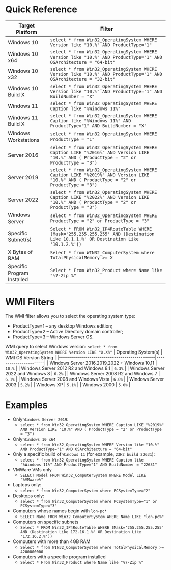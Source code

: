 # Quick Reference
| Target Platform            | Filter                                                                                                                                  |
|----------------------------|-----------------------------------------------------------------------------------------------------------------------------------------|
| Windows 10                 | `select * from Win32_OperatingSystem WHERE Version like "10.%" AND ProductType="1"`                                                     |
| Windows 10 x64             | `select * from Win32_OperatingSystem WHERE Version like "10.%" AND ProductType="1" AND OSArchitecture = "64-bit"`                       |
| Windows 10 x32             | `select * from Win32_OperatingSystem WHERE Version like "10.%" AND ProductType="1" AND OSArchitecture = "32-bit"`                       |
| Windows 10 Build X         | `select * from Win32_OperatingSystem WHERE Version like "10.%" AND ProductType="1" AND BuildNumber = "X"`                               |
| Windows 11                 | `select * from Win32_OperatingSystem WHERE Caption like "%Windows 11%"`                                                                 |
| Windows 11 Build X         | `select * from Win32_OperatingSystem WHERE Caption like "%Windows 11%" AND ProductType="1" AND BuildNumber = "X"`                       |
| Windows Workstations       | `select * from Win32_OperatingSystem WHERE ProductType = "1"`                                                                           |
| Server 2016                | `select * from Win32_OperatingSystem WHERE Caption LIKE "%2016%" AND Version LIKE "10.%" AND ( ProductType = "2" or ProductType = "3")` |
| Server 2019                | `select * from Win32_OperatingSystem WHERE Caption LIKE "%2019%" AND Version LIKE "10.%" AND ( ProductType = "2" or ProductType = "3")` |
| Server 2022                | `select * from Win32_OperatingSystem WHERE Caption LIKE "%2022%" AND Version LIKE "10.%" AND ( ProductType = "2" or ProductType = "3")` |
| Windows Server             | `select * from Win32_OperatingSystem WHERE ProductType = "2" or ProductType = "3"`                                                      |
| Specific Subnet(s)         | `Select * FROM Win32_IP4RouteTable WHERE (Mask='255.255.255.255' AND (Destination Like 10.1.1.%' OR Destination Like '10.1.2.%'))`      |
| X Bytes of RAM             | `Select * from WIN32_ComputerSystem where TotalPhysicalMemory >= X`                                                                     |
| Specific Program Installed | `Select * From Win32_Product where Name like "%7-Zip %"`                                                                                |

# WMI Filters
The WMI filter allows you to select the operating system type:
- ProductType=1 – any desktop Windows edition;
- ProductType=2 – Active Directory domain controller;
- ProductType=3 – Windows Server OS.

WMI query to select Windows version:
`select * from Win32_OperatingSystem WHERE Version LIKE "X.X%"`
| Operating System(s)                           | WMI OS Version String |
|-----------------------------------------------|-----------------------|
| Windows Server 2016,2019,2022 + Windows 10,11 | `10.%`                |
| Windows Server 2012 R2 and Windows 8.1        | `6.3%`                |
| Windows Server 2022 and Windows 8             | `6.2%`                |
| Windows Server 2008 R2 and Windows 7          | `6.1%`                |
| Windows Server 2008 and Windows Vista         | `6.0%`                |
| Windows Server 2003                           | `5.2%`                |
| Windows XP                                    | `5.1%`                |
| Windows 2000                                  | `5.0%`                |

# Examples
- Only `Windows Server 2019`:
	- `select * from Win32_OperatingSystem WHERE Caption LIKE "%2019%" AND Version LIKE "10.%" AND ( ProductType = "2" or ProductType = "3")`
- Only `Windows 10 x64`
	- `select * from Win32_OperatingSystem WHERE Version like "10.%" AND ProductType="1" AND OSArchitecture = "64-bit"`
- Only a specific build of `Windows 11` (for example, `23H2 build 22631`):
	- `select * from Win32_OperatingSystem WHERE Caption like "%Windows 11%" AND ProductType="1" AND BuildNumber = "22631"`
- VMWare VMs only
	- `SELECT Model FROM Win32_ComputerSystem WHERE Model LIKE "%VMware%"`
- Laptops only:
	- `select * from Win32_ComputerSystem where PCSystemType="2"`
- Desktops only:
	- `select * from Win32_ComputerSystem where PCSystemType="1" or PCSystemType="3"`
- Computers whose names begin with `lon-pc*`
	- `SELECT Name FROM Win32_ComputerSystem WHERE Name LIKE "lon-pc%"`
- Computers on specific subnets
	- `Select * FROM Win32_IP4RouteTable WHERE (Mask='255.255.255.255' AND (Destination Like 172.16.1.%' OR Destination Like '172.16.2.%'))`
- Computers with more than 4GB RAM
	- `Select * from WIN32_ComputerSystem where TotalPhysicalMemory >= 4200000000`
- Computers with a specific program installed
	- `Select * From Win32_Product where Name like "%7-Zip %"`